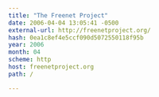 ```yaml
---
title: "The Freenet Project"
date: 2006-04-04 13:05:41 -0500
external-url: http://freenetproject.org/
hash: 0ea1c8ef4e5ccf090d5072550118f95b
year: 2006
month: 04
scheme: http
host: freenetproject.org
path: /

---
```



